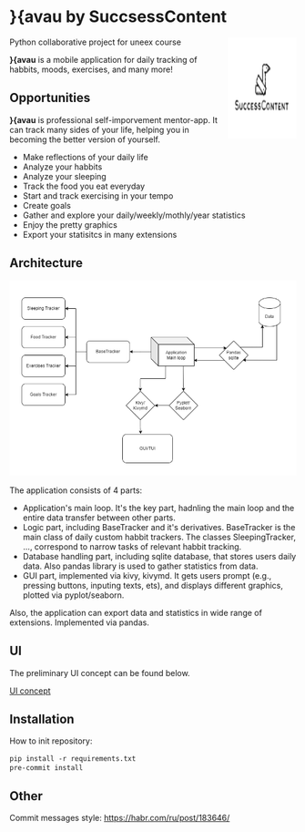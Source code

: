 # }{avau by SuccsessContent

<img src = "./img/logo.png" align="right"
	alt="SuccessContent Team" width="120" height="178">

Python collaborative project for uneex course

**}{avau** is a mobile application for daily tracking of habbits, moods, exercises, and many more!

## Opportunities
**}{avau** is professional self-imporvement mentor-app. It can track many sides of your life, helping you in becoming the better version of yourself.

* Make reflections of your daily life
* Analyze your habbits
* Analyze your sleeping
* Track the food you eat everyday
* Start and track exercising in your tempo
* Create goals
* Gather and explore your daily/weekly/mothly/year statistics
* Enjoy the pretty graphics
* Export your statisitcs in many extensions

## Architecture

<p align="center">
  <img src="./img/architecture.png" alt="Architecture" width="738">
</p>

The application consists of 4 parts:
* Application's main loop. It's the key part, hadnling the main loop and the entire data transfer between other parts.
* Logic part, including BaseTracker and it's derivatives. BaseTracker is the main class of daily custom habbit trackers. The classes SleepingTracker, ..., correspond to narrow tasks of relevant habbit tracking.
* Database handling part, including sqlite database, that stores users daily data. Also pandas library is used to gather statistics from data.
* GUI part, implemented via kivy, kivymd. It gets users prompt (e.g., pressing buttons, inputing texts, ets), and displays different graphics, plotted via pyplot/seaborn.

Also, the application can export data and statistics in wide range of extensions. Implemented via pandas.

## UI
The preliminary UI concept can be found below.

[UI concept](https://www.figma.com/file/FXHWjqIN4tdKqDirSu9XrQ/Untitled?node-id=0%3A1)

## Installation
How to init repository:
```(bash)
pip install -r requirements.txt
pre-commit install
```

## Other
Commit messages style: https://habr.com/ru/post/183646/
